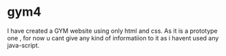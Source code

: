 # gym4
I have created a GYM website using only html and css. As it is a prototype one , for now u cant give any kind of informatiion to it as i havent used any java-script.
